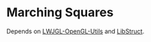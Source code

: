 Marching Squares
================

Depends on [LWJGL-OpenGL-Utils](https://github.com/ra4king/LWJGL-OpenGL-Utils) and [LibStruct](https://github.com/ra4king/LibStruct).

